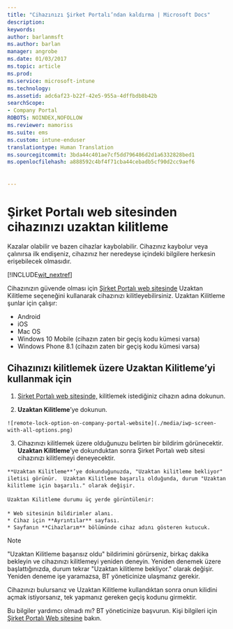 ```yaml
---
title: "Cihazınızı Şirket Portalı’ndan kaldırma | Microsoft Docs"
description: 
keywords: 
author: barlanmsft
ms.author: barlan
manager: angrobe
ms.date: 01/03/2017
ms.topic: article
ms.prod: 
ms.service: microsoft-intune
ms.technology: 
ms.assetid: adc6af23-b22f-42e5-955a-4dffbdb8b42b
searchScope:
- Company Portal
ROBOTS: NOINDEX,NOFOLLOW
ms.reviewer: mamoriss
ms.suite: ems
ms.custom: intune-enduser
translationtype: Human Translation
ms.sourcegitcommit: 3bda44c401ae7cf5dd796486d2d1a6332828bed1
ms.openlocfilehash: a888592c4bf4f71cba44cebadb5cf90d2cc9aef6


---
```


# <a name="remotely-lock-your-device-from-the-company-portal-website"></a>Şirket Portalı web sitesinden cihazınızı uzaktan kilitleme

Kazalar olabilir ve bazen cihazlar kaybolabilir. Cihazınız kaybolur veya çalınırsa ilk endişeniz, cihazınız her neredeyse içindeki bilgilere herkesin erişebilecek olmasıdır.

[!INCLUDE[wit_nextref](../includes/end-user-password-guidance.md)]

Cihazınızın güvende olması için [Şirket Portalı web sitesinde](http://portal.manage.microsoft.com) Uzaktan Kilitleme seçeneğini kullanarak cihazınızı kilitleyebilirsiniz. Uzaktan Kilitleme şunlar için çalışır:

* Android
* iOS
* Mac OS
* Windows 10 Mobile (cihazın zaten bir geçiş kodu kümesi varsa)
* Windows Phone 8.1 (cihazın zaten bir geçiş kodu kümesi varsa)

## <a name="to-use-remote-lock-to-lock-your-device"></a>Cihazınızı kilitlemek üzere Uzaktan Kilitleme’yi kullanmak için

1.    [Şirket Portalı web sitesinde,](http://portal.manage.microsoft.com) kilitlemek istediğiniz cihazın adına dokunun.

2.    **Uzaktan Kilitleme**’ye dokunun.

    ![remote-lock-option-on-company-portal-website](./media/iwp-screen-with-all-options.png)

3.    Cihazınızı kilitlemek üzere olduğunuzu belirten bir bildirim görünecektir. **Uzaktan Kilitleme**’ye dokunduktan sonra Şirket Portalı web sitesi cihazınızı kilitlemeyi deneyecektir.

    **Uzaktan Kilitleme**’ye dokunduğunuzda, "Uzaktan kilitleme bekliyor" iletisi görünür.  Uzaktan Kilitleme başarılı olduğunda, durum "Uzaktan kilitleme için başarılı." olarak değişir.

    Uzaktan Kilitleme durumu üç yerde görüntülenir:

    * Web sitesinin bildirimler alanı.
    * Cihaz için **Ayrıntılar** sayfası.
    * Sayfanın **Cihazlarım** bölümünde cihaz adını gösteren kutucuk.

> [!Note]
> "Uzaktan Kilitleme başarısız oldu" bildirimini görürseniz, birkaç dakika bekleyin ve cihazınızı kilitlemeyi yeniden deneyin. Yeniden denemek üzere başlattığınızda, durum tekrar "Uzaktan kilitleme bekliyor." olarak değişir. Yeniden deneme işe yaramazsa, BT yöneticinize ulaşmanız gerekir.

Cihazınızı bulursanız ve Uzaktan Kilitleme kullandıktan sonra onun kilidini açmak istiyorsanız, tek yapmanız gereken geçiş kodunu girmektir.

Bu bilgiler yardımcı olmadı mı? BT yöneticinize başvurun. Kişi bilgileri için [Şirket Portalı Web sitesine](http://portal.manage.microsoft.com) bakın.



<!--HONumber=Jan17_HO4-->


